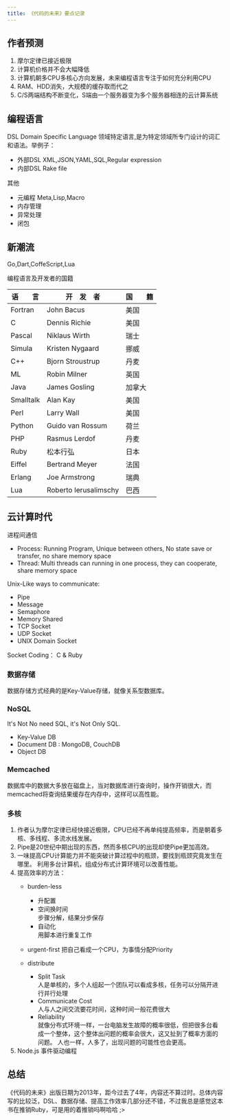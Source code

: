 ```yaml
---
title: 《代码的未来》要点记录
---
```


## 作者预测
1. 摩尔定律已接近极限
2. 计算机价格并不会大幅降低
3. 计算机朝多CPU多核心方向发展，未来编程语言专注于如何充分利用CPU
4. RAM、HDD消失，大规模的缓存取而代之
5. C/S两端结构不断变化，S端由一个服务器变为多个服务器相连的云计算系统

## 编程语言

DSL Domain Specific Language 领域特定语言,是为特定领域所专门设计的词汇和语法。举例子：
- 外部DSL XML,JSON,YAML,SQL,Regular expression
- 内部DSL Rake file

其他
- 元编程 Meta,Lisp,Macro
- 内存管理
- 异常处理
- 闭包

## 新潮流
Go,Dart,CoffeScript,Lua
 
编程语言及开发者的国籍

语　　言 |开　发　者 |国　　籍
-|-|-
Fortran |John Bacus |美国
C |Dennis Richie |美国
Pascal |Niklaus Wirth |瑞士
Simula |Kristen Nygaard |挪威
C++ |Bjorn Stroustrup |丹麦
ML |Robin Milner |英国
Java |James Gosling |加拿大
Smalltalk |Alan Kay |美国
Perl |Larry Wall |美国
Python |Guido van Rossum |荷兰
PHP |Rasmus Lerdof |丹麦
Ruby |松本行弘 |日本
Eiffel |Bertrand Meyer |法国
Erlang |Joe Armstrong |瑞典
Lua |Roberto Ierusalimschy |巴西




## 云计算时代

进程间通信
- Process: Running Program, Unique between others, No state save or transfer, no share memory space
- Thread: Multi threads can running in one process, they can cooperate, share memory space

Unix-Like ways to communicate:
- Pipe
- Message
- Semaphore
- Memory Shared
- TCP Socket
- UDP Socket
- UNIX Domain Socket

Socket Coding： C & Ruby

### 数据存储

数据存储方式经典的是Key-Value存储，就像关系型数据库。

### NoSQL

It's Not No need SQL, it's Not Only SQL.

- Key-Value DB 
- Document DB : MongoDB, CouchDB
- Object DB

### Memcached

数据库中的数据大多放在磁盘上，当对数据库进行查询时，操作开销很大，而memcached将查询结果缓存在内存中，这样可以高性能。

### 多核

1. 作者认为摩尔定律已经快接近极限，CPU已经不再单纯提高频率，而是朝着多核、多线程、多流水线发展。
2. Pipe是20世纪中期出现的东西，然而多核CPU的出现却使Pipe更加高效。
3. 一味提高CPU计算能力并不能突破计算过程中的瓶颈，要找到瓶颈究竟发生在哪里。 利用多台计算机，组成分布式计算环境可以改善性能。
4. 提高效率的方法：
    * burden-less
      * 升配置 
      * 空间换时间  
        步骤分解，结果分步保存
      * 自动化  
        用脚本进行重复工作
    * urgent-first
    	把自己看成一个CPU，为事情分配Priority  

    * distribute
      * Split Task    
        人是单核的，多个人组起一个团队可以看成多核，任务可以分隔开进行并行处理
      * Communicate Cost  
        人与人之间交流要花时间，这种时间一般花费很大
      * Reliability  
        就像分布式环境一样，一台电脑发生故障的概率很低，但把很多台看成一个整体，这个整体出问题的概率会很大，这又扯到了概率方面的问题。
        人也一样，人多了，出现问题的可能性也会更高。
5. Node.js 事件驱动编程 

## 总结

《代码的未来》出版日期为2013年，距今过去了4年，内容还不算过时。总体内容写的比较泛，DSL、数据存储、提高工作效率几部分还不错，不过我总是感觉这本书在推销Ruby，可是用的着推销吗啊哈哈 ;>



